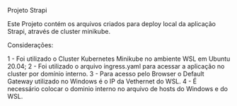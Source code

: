 Projeto Strapi

Este Projeto contém os arquivos criados para deploy local da aplicação Strapi, através de cluster minikube.

Considerações:

1 - Foi utilizado o Cluster Kubernetes Minikube no ambiente WSL em Ubuntu 20.04;
2 - Foi utilizado o arquivo ingress.yaml para acessar a aplicação no cluster por domínio interno.
3 - Para acesso pelo Browser o Default Gateway utilizado no Windows é o IP da Vethernet do WSL.
4 - É necessário colocar o dominio interno no arquivo de hosts do Windows e do WSL.
